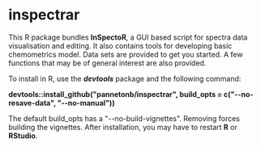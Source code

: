 # inspectrar

This R package bundles __InSpectoR__, a GUI based script for spectra data visualisation 
and editing. It also contains tools for developing basic chemometrics model. Data sets
are provided to get you started. A few functions that may be of general interest are
also provided.

To install in R, use the _**devtools**_ package and the following command:  

__devtools::install_github("pannetonb/inspectrar", build_opts = c("--no-resave-data", "--no-manual"))__

The default build_opts has a "--no-build-vignettes". Removing forces building the vignettes.
After installation, you may have to restart **R** or **RStudio**.